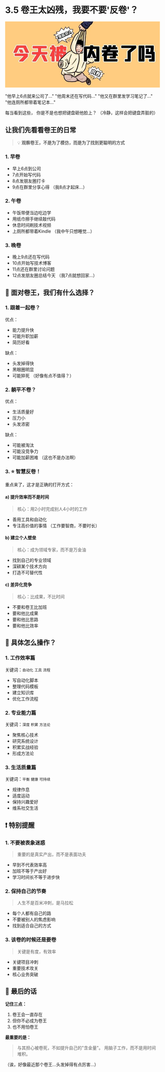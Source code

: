 # 3.5 卷王太凶残，我要不要'反卷'？

![职场内卷](../assets/images/chapter3/involution.jpg)

"他早上6点就来公司了..."
"他周末还在写代码..."
"他又在群里发学习笔记了..."
"他连厕所都带着笔记本..."

每当看到这些，
你是不是也想把键盘砸他脸上？
（冷静，这样会把键盘弄脏的）

## 让我们先看看卷王的日常

> 💡 **观察卷王，不是为了模仿，而是为了找到更聪明的方式**

### 1. 早卷
- 早上6点到公司
- 7点开始写代码
- 8点发朋友圈打卡
- 9点在群里分享心得
（我8点才起床...）

### 2. 午卷
- 午饭带便当边吃边学
- 用纸巾擦手继续敲代码
- 休息时间刷技术视频
- 上厕所都带着Kindle
（我中午只想睡觉...）

### 3. 晚卷
- 晚上9点还在写代码
- 10点开始写技术博客
- 11点还在群里讨论问题
- 12点发朋友圈总结今天
（我7点就想回家...）

## 🤔 面对卷王，我们有什么选择？

### 1. 跟着一起卷？
优点：

- 能力提升快
- 可能升职加薪
- 简历好看

缺点：

- 头发掉得快
- 黑眼圈明显
- 可能猝死
（好像有点不值得？）

### 2. 躺平不卷？
优点：

- 生活质量好
- 压力小
- 头发浓密

缺点：

- 可能被淘汰
- 可能没竞争力
- 可能加薪困难
（这也不是办法啊）

### 3. ⭐️ 智慧反卷！
重点来了，这才是正确的打开方式：

#### a) **提升效率而不是时间**
> 核心：用2小时完成别人4小时的工作
- 善用工具和自动化
- 专注高价值的事情
（工作要智商，不要时长）

#### b) **建立个人壁垒**
> 核心：成为领域专家，而不是万金油
- 找到自己的专业领域
- 深耕某个技术方向
- 打造不可替代性

#### c) **差异化竞争**
> 核心：比成果，不比时间
- 不要和卷王比加班
- 要和他比成果
- 要和他比思路
- 要和他比效率

## 📝 具体怎么操作？

### 1. **工作效率篇**
关键词：`自动化` `工具` `流程`
- 写自动化脚本
- 整理代码模板
- 建立知识库
- 优化工作流程

### 2. **专业能力篇**
关键词：`深度` `积累` `方法论`
- 聚焦核心技术
- 研究系统设计
- 积累实战经验
- 形成方法论

### 3. **生活质量篇**
关键词：`平衡` `健康` `可持续`
- 规律作息
- 适度运动
- 保持兴趣爱好
- 维系社交生活

## ❗️ 特别提醒

### 1. **不要被表象迷惑**
> 重要的是真实产出，而不是表面功夫
- 早到不代表效率高
- 加班不等于产出好
- 学习时间长不等于进步快

### 2. **保持自己的节奏**
> 人生不是百米冲刺，是马拉松
- 每个人都有自己的路
- 不要被别人的焦虑影响
- 找到适合自己的方式

### 3. **该卷的时候还是要卷**
> 关键是有度，有效率
- 关键项目冲刺
- 重要技术攻关
- 核心业务突破

## 🎯 最后的话

**记住三点：**
1. 卷王会一直存在
2. 但你不必成为卷王
3. 也不用怕卷王

**最重要的是：**
> 与其担心被卷死，不如提升自己的"含金量"。
> 用脑子工作，而不是用时间堆积。

（诶，好像最近那个卷王...头发掉得有点厉害...）